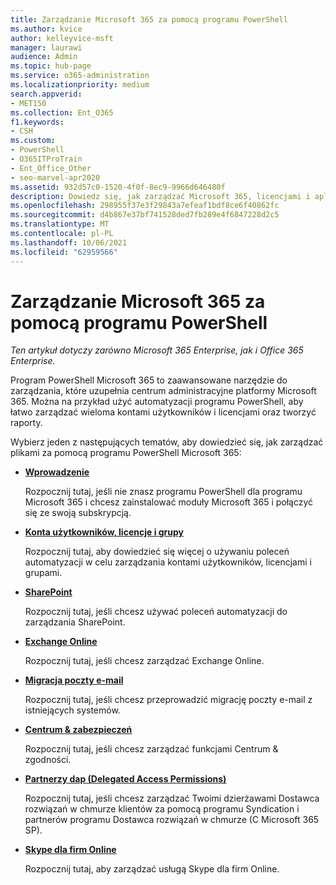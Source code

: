 ```yaml
---
title: Zarządzanie Microsoft 365 za pomocą programu PowerShell
ms.author: kvice
author: kelleyvice-msft
manager: laurawi
audience: Admin
ms.topic: hub-page
ms.service: o365-administration
ms.localizationpriority: medium
search.appverid:
- MET150
ms.collection: Ent_O365
f1.keywords:
- CSH
ms.custom:
- PowerShell
- O365ITProTrain
- Ent_Office_Other
- seo-marvel-apr2020
ms.assetid: 932d57c0-1520-4f0f-8ec9-9966d646480f
description: Dowiedz się, jak zarządzać Microsoft 365, licencjami i aplikacjami 365 za pomocą programu PowerShell.
ms.openlocfilehash: 298955f37e3f29843a7efeaf1bdf8ce6f40862fc
ms.sourcegitcommit: d4b867e37bf741528ded7fb289e4f6847228d2c5
ms.translationtype: MT
ms.contentlocale: pl-PL
ms.lasthandoff: 10/06/2021
ms.locfileid: "62959566"
---
```

# <a name="manage-microsoft-365-with-powershell"></a>Zarządzanie Microsoft 365 za pomocą programu PowerShell

*Ten artykuł dotyczy zarówno Microsoft 365 Enterprise, jak i Office 365 Enterprise.*

Program PowerShell Microsoft 365 to zaawansowane narzędzie do zarządzania, które uzupełnia centrum administracyjne platformy Microsoft 365. Można na przykład użyć automatyzacji programu PowerShell, aby łatwo zarządzać wieloma kontami użytkowników i licencjami oraz tworzyć raporty.

Wybierz jeden z następujących tematów, aby dowiedzieć się, jak zarządzać plikami za pomocą programu PowerShell Microsoft 365:
  
- [**Wprowadzenie**](getting-started-with-microsoft-365-powershell.md)

    Rozpocznij tutaj, jeśli nie znasz programu PowerShell dla programu Microsoft 365 i chcesz zainstalować moduły Microsoft 365 i połączyć się ze swoją subskrypcją.

- [**Konta użytkowników, licencje i grupy**](manage-user-accounts-and-licenses-with-microsoft-365-powershell.md)

    Rozpocznij tutaj, aby dowiedzieć się więcej o używaniu poleceń automatyzacji w celu zarządzania kontami użytkowników, licencjami i grupami.

- [**SharePoint**](manage-sharepoint-online-with-microsoft-365-powershell.md)

    Rozpocznij tutaj, jeśli chcesz używać poleceń automatyzacji do zarządzania SharePoint.

- [**Exchange Online**](/powershell/exchange/exchange-online-powershell)

    Rozpocznij tutaj, jeśli chcesz zarządzać Exchange Online.

- [**Migracja poczty e-mail**](use-powershell-for-email-migration-to-microsoft-365.md)

    Rozpocznij tutaj, jeśli chcesz przeprowadzić migrację poczty e-mail z istniejących systemów.

- [**Centrum & zabezpieczeń**](/powershell/exchange/scc-powershell)

    Rozpocznij tutaj, jeśli chcesz zarządzać funkcjami Centrum & zgodności.

- [**Partnerzy dap (Delegated Access Permissions)**](manage-microsoft-365-with-windows-powershell-for-delegated-access-permissions-dap-p.md)

    Rozpocznij tutaj, jeśli chcesz zarządzać Twoimi dzierżawami Dostawca rozwiązań w chmurze klientów za pomocą programu Syndication i partnerów programu Dostawca rozwiązań w chmurze (C Microsoft 365 SP).

- [**Skype dla firm Online**](manage-skype-for-business-online-with-microsoft-365-powershell.md)

    Rozpocznij tutaj, aby zarządzać usługą Skype dla firm Online.